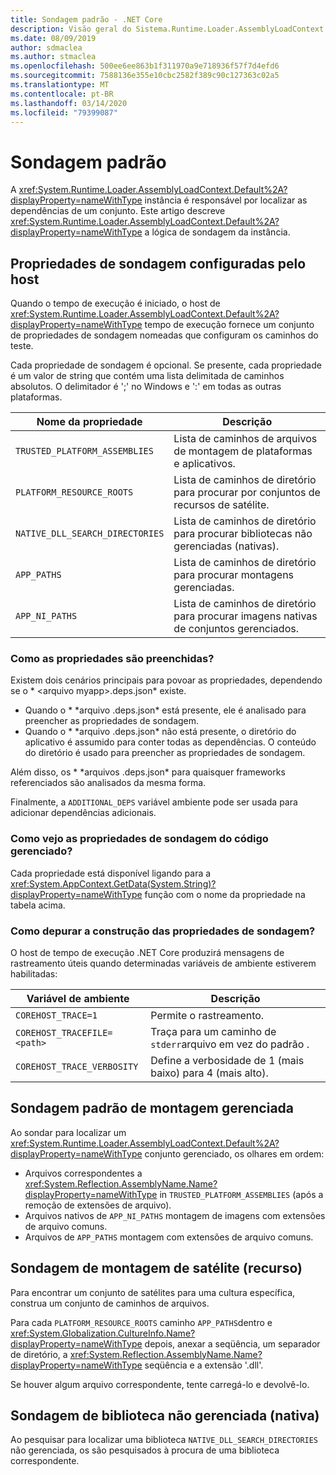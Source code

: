 ```yaml
---
title: Sondagem padrão - .NET Core
description: Visão geral do Sistema.Runtime.Loader.AssemblyLoadContext.Default do .NET Core para localizar dependências.
ms.date: 08/09/2019
author: sdmaclea
ms.author: stmaclea
ms.openlocfilehash: 500ee6ee863b1f311970a9e718936f57f7d4efd6
ms.sourcegitcommit: 7588136e355e10cbc2582f389c90c127363c02a5
ms.translationtype: MT
ms.contentlocale: pt-BR
ms.lasthandoff: 03/14/2020
ms.locfileid: "79399087"
---
```

# <a name="default-probing"></a>Sondagem padrão

A <xref:System.Runtime.Loader.AssemblyLoadContext.Default%2A?displayProperty=nameWithType> instância é responsável por localizar as dependências de um conjunto. Este artigo descreve <xref:System.Runtime.Loader.AssemblyLoadContext.Default%2A?displayProperty=nameWithType> a lógica de sondagem da instância.

## <a name="host-configured-probing-properties"></a>Propriedades de sondagem configuradas pelo host

Quando o tempo de execução é iniciado, o host de <xref:System.Runtime.Loader.AssemblyLoadContext.Default%2A?displayProperty=nameWithType> tempo de execução fornece um conjunto de propriedades de sondagem nomeadas que configuram os caminhos do teste.

Cada propriedade de sondagem é opcional. Se presente, cada propriedade é um valor de string que contém uma lista delimitada de caminhos absolutos. O delimitador é ';' no Windows e ':' em todas as outras plataformas.

|Nome da propriedade                 |Descrição  |
|------------------------------|---------|
|`TRUSTED_PLATFORM_ASSEMBLIES`   | Lista de caminhos de arquivos de montagem de plataformas e aplicativos. |
|`PLATFORM_RESOURCE_ROOTS`       | Lista de caminhos de diretório para procurar por conjuntos de recursos de satélite. |
|`NATIVE_DLL_SEARCH_DIRECTORIES` | Lista de caminhos de diretório para procurar bibliotecas não gerenciadas (nativas).        |
|`APP_PATHS`                     | Lista de caminhos de diretório para procurar montagens gerenciadas. |
|`APP_NI_PATHS`                  | Lista de caminhos de diretório para procurar imagens nativas de conjuntos gerenciados. |

### <a name="how-are-the-properties-populated"></a>Como as propriedades são preenchidas?

Existem dois cenários principais para povoar as propriedades, dependendo se o * \<arquivo myapp>.deps.json* existe.

- Quando o * \*arquivo .deps.json* está presente, ele é analisado para preencher as propriedades de sondagem.
- Quando o * \*arquivo .deps.json* não está presente, o diretório do aplicativo é assumido para conter todas as dependências. O conteúdo do diretório é usado para preencher as propriedades de sondagem.

Além disso, os * \*arquivos .deps.json* para quaisquer frameworks referenciados são analisados da mesma forma.

Finalmente, a `ADDITIONAL_DEPS` variável ambiente pode ser usada para adicionar dependências adicionais.

### <a name="how-do-i-see-the-probing-properties-from-managed-code"></a>Como vejo as propriedades de sondagem do código gerenciado?

Cada propriedade está disponível ligando para a <xref:System.AppContext.GetData(System.String)?displayProperty=nameWithType> função com o nome da propriedade na tabela acima.

### <a name="how-do-i-debug-the-probing-properties-construction"></a>Como depurar a construção das propriedades de sondagem?

O host de tempo de execução .NET Core produzirá mensagens de rastreamento úteis quando determinadas variáveis de ambiente estiverem habilitadas:

|Variável de ambiente        |Descrição  |
|----------------------------|---------|
|`COREHOST_TRACE=1`          |Permite o rastreamento.|
|`COREHOST_TRACEFILE=<path>` |Traça para um caminho de `stderr`arquivo em vez do padrão .|
|`COREHOST_TRACE_VERBOSITY`  |Define a verbosidade de 1 (mais baixo) para 4 (mais alto).|

## <a name="managed-assembly-default-probing"></a>Sondagem padrão de montagem gerenciada

Ao sondar para localizar um <xref:System.Runtime.Loader.AssemblyLoadContext.Default%2A?displayProperty=nameWithType> conjunto gerenciado, os olhares em ordem:

- Arquivos correspondentes a <xref:System.Reflection.AssemblyName.Name?displayProperty=nameWithType> in `TRUSTED_PLATFORM_ASSEMBLIES` (após a remoção de extensões de arquivo).
- Arquivos nativos de `APP_NI_PATHS` montagem de imagens com extensões de arquivo comuns.
- Arquivos de `APP_PATHS` montagem com extensões de arquivo comuns.

## <a name="satellite-resource-assembly-probing"></a>Sondagem de montagem de satélite (recurso)

Para encontrar um conjunto de satélites para uma cultura específica, construa um conjunto de caminhos de arquivos.

Para cada `PLATFORM_RESOURCE_ROOTS` caminho `APP_PATHS`dentro e <xref:System.Globalization.CultureInfo.Name?displayProperty=nameWithType> depois, anexar a seqüência, um separador de diretório, a <xref:System.Reflection.AssemblyName.Name?displayProperty=nameWithType> seqüência e a extensão '.dll'.

Se houver algum arquivo correspondente, tente carregá-lo e devolvê-lo.

## <a name="unmanaged-native-library-probing"></a>Sondagem de biblioteca não gerenciada (nativa)

Ao pesquisar para localizar uma biblioteca `NATIVE_DLL_SEARCH_DIRECTORIES` não gerenciada, os são pesquisados à procura de uma biblioteca correspondente.
